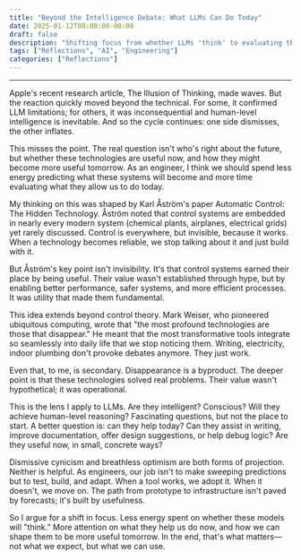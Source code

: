 ```yaml
---
title: "Beyond the Intelligence Debate: What LLMs Can Do Today"
date: 2025-01-12T00:00:00-00:00
draft: false
description: "Shifting focus from whether LLMs 'think' to evaluating their practical utility in engineering and daily work."
tags: ["Reflections", "AI", "Engineering"]
categories: ["Reflections"]
---
```

---

Apple's recent research article, The Illusion of Thinking, made waves. But the reaction quickly moved beyond the technical. For some, it confirmed LLM limitations; for others, it was inconsequential and human-level intelligence is inevitable. And so the cycle continues: one side dismisses, the other inflates.

This misses the point. The real question isn't who's right about the future, but whether these technologies are useful now, and how they might become more useful tomorrow. As an engineer, I think we should spend less energy predicting what these systems will become and more time evaluating what they allow us to do today.

My thinking on this was shaped by Karl Åström's paper Automatic Control: The Hidden Technology. Åström noted that control systems are embedded in nearly every modern system (chemical plants, airplanes, electrical grids) yet rarely discussed. Control is everywhere, but invisible, because it works. When a technology becomes reliable, we stop talking about it and just build with it.

But Åström's key point isn't invisibility. It's that control systems earned their place by being useful. Their value wasn't established through hype, but by enabling better performance, safer systems, and more efficient processes. It was utility that made them fundamental.

This idea extends beyond control theory. Mark Weiser, who pioneered ubiquitous computing, wrote that "the most profound technologies are those that disappear." He meant that the most transformative tools integrate so seamlessly into daily life that we stop noticing them. Writing, electricity, indoor plumbing don't provoke debates anymore. They just work.

Even that, to me, is secondary. Disappearance is a byproduct. The deeper point is that these technologies solved real problems. Their value wasn't hypothetical; it was operational.

This is the lens I apply to LLMs. Are they intelligent? Conscious? Will they achieve human-level reasoning? Fascinating questions, but not the place to start. A better question is: can they help today? Can they assist in writing, improve documentation, offer design suggestions, or help debug logic? Are they useful now, in small, concrete ways?

Dismissive cynicism and breathless optimism are both forms of projection. Neither is helpful. As engineers, our job isn't to make sweeping predictions but to test, build, and adapt. When a tool works, we adopt it. When it doesn't, we move on. The path from prototype to infrastructure isn't paved by forecasts; it's built by usefulness.

So I argue for a shift in focus. Less energy spent on whether these models will "think." More attention on what they help us do now, and how we can shape them to be more useful tomorrow. In the end, that's what matters—not what we expect, but what we can use. 